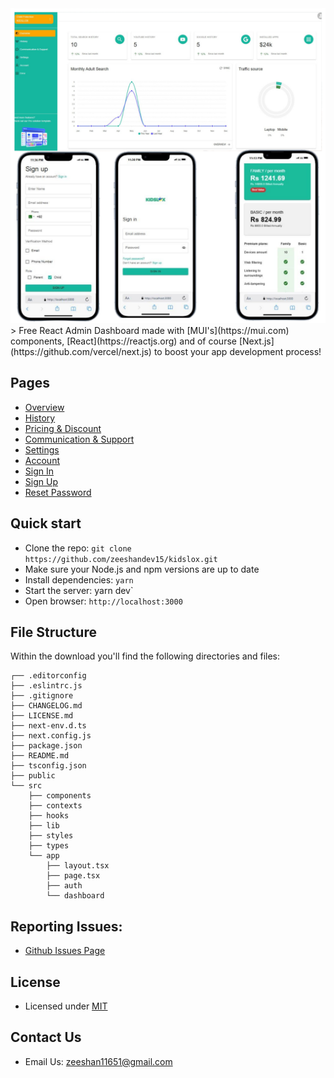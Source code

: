    <a href="https://youtu.be/lEflo_sc82g?feature=shared" target="_blank">
      <img src="https://github.com/zeeshandev15/kidslox/blob/master/kidslox%20pic.png" alt="Project Banner">
    </a>
    <br/>
> Free React Admin Dashboard made with [MUI's](https://mui.com) components, [React](https://reactjs.org) and of course [Next.js](https://github.com/vercel/next.js) to boost your app development process!

## Pages

- [Overview](https://material-kit-react.devias.io)
- [History](https://material-kit-react.devias.io/dashboard/stocks)
- [Pricing & Discount](https://material-kit-react.devias.io/dashboard/pricing)
- [Communication & Support](https://material-kit-react.devias.io/dashboard/communication)
- [Settings](https://material-kit-react.devias.io/dashboard/settings)
- [Account](https://material-kit-react.devias.io/dashboard/account)
- [Sign In](https://material-kit-react.devias.io/auth/sign-in)
- [Sign Up](https://material-kit-react.devias.io/auth/sign-up)
- [Reset Password](https://material-kit-react.devias.io/auth/reset-password)

## Quick start

- Clone the repo: `git clone https://github.com/zeeshandev15/kidslox.git`
- Make sure your Node.js and npm versions are up to date
- Install dependencies: `yarn`
- Start the server: yarn dev`
- Open browser: `http://localhost:3000`

## File Structure

Within the download you'll find the following directories and files:

```
┌── .editorconfig
├── .eslintrc.js
├── .gitignore
├── CHANGELOG.md
├── LICENSE.md
├── next-env.d.ts
├── next.config.js
├── package.json
├── README.md
├── tsconfig.json
├── public
└── src
	├── components
	├── contexts
	├── hooks
	├── lib
	├── styles
	├── types
	└── app
		├── layout.tsx
		├── page.tsx
		├── auth
		└── dashboard
```

## Reporting Issues:

- [Github Issues Page](https://github.com/zeeshandev15/kidslox.git)

## License

- Licensed under [MIT](https://github.com/devias-io/material-kit-react/blob/main/LICENSE.md)

## Contact Us

- Email Us: zeeshan11651@gmail.com
